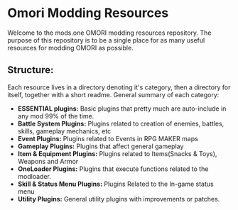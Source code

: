 # Omori Modding Resources

Welcome to the mods.one OMORI modding resources repository. The purpose of this repository is to be a single place for as many useful resources for modding OMORI as possible.

## Structure:

Each resource lives in a directory denoting it's category, then a directory for itself, together with a short readme. General summary of each category:

- **ESSENTIAL plugins:** Basic plugins that pretty much are auto-include in any mod 99% of the time.
- **Battle System Plugins:** Plugins related to creation of enemies, battles, skills, gameplay mechanics, etc
- **Event Plugins:** Plugins related to Events in RPG MAKER maps
- **Gameplay Plugins:** Plugins that affect general gameplay
- **Item & Equipment Plugins:** Plugins related to Items(Snacks & Toys), Weapons and Armor
- **OneLoader Plugins:** Plugins that execute functions related to the modloader.
- **Skill & Status Menu Plugins:** Plugins Related to the In-game status menu
- **Utility Plugins:** General utility plugins with improvements or patches.